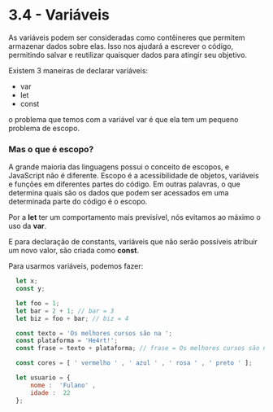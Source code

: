 # 3.4 - Variáveis

As variáveis ​​podem ser consideradas como contêineres que permitem armazenar dados sobre elas.
Isso nos ajudará a escrever o código, permitindo salvar e reutilizar quaisquer dados para atingir seu objetivo.

Existem 3 maneiras de declarar variáveis:

- var
- let
- const

o problema que temos com a variável var é que ela tem um pequeno problema de escopo.

### Mas o que é escopo?

A grande maioria das linguagens possui o conceito de escopos, e JavaScript não é diferente. Escopo é a acessibilidade de objetos, variáveis e funções em diferentes partes do código.
Em outras palavras, o que determina quais são os dados que podem ser acessados em uma determinada parte do código é o escopo.

Por a **let** ter um comportamento mais previsível, nós evitamos ao máximo o uso da **var**.

E para declaração de constants, variáveis que não serão possíveis atribuir um novo valor, são criada como **const**.

Para usarmos variáveis, podemos fazer:

```javascript
  let x;
  const y;

  let foo = 1;
  let bar = 2 + 1; // bar = 3
  let biz = foo + bar; // biz = 4

  const texto = 'Os melhores cursos são na ';
  const plataforma = 'He4rt!';
  const frase = texto + plataforma; // frase = Os melhores cursos são na He4rt!

  const cores = [ ' vermelho ' , ' azul ' , ' rosa ' , ' preto ' ];

  let usuario = {
      nome :  'Fulano' ,
      idade :  22
  };
```

